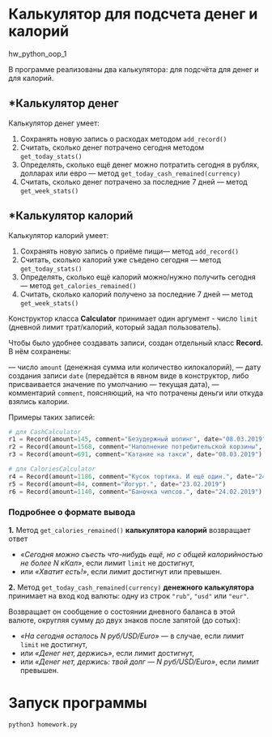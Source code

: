 # Калькулятор для подсчета денег и калорий
hw_python_oop_1

В программе реализованы два калькулятора: для подсчёта для денег и для калорий. 

## *Калькулятор денег

Калькулятор денег умеет:

1. Сохранять новую запись о расходах методом `add_record()`
2. Считать, сколько денег потрачено сегодня методом `get_today_stats()`
3. Определять, сколько ещё денег можно потратить сегодня в рублях, долларах или евро — метод `get_today_cash_remained(currency)`
4. Считать, сколько денег потрачено за последние 7 дней — метод `get_week_stats()`

## *Калькулятор калорий

Калькулятор калорий умеет:

1. Сохранять новую запись о приёме пищи— метод `add_record()`
2. Считать, сколько калорий уже съедено сегодня — метод `get_today_stats()`
3. Определять, сколько ещё калорий можно/нужно получить сегодня — метод `get_calories_remained()`
4. Считать, сколько калорий получено за последние 7 дней — метод `get_week_stats()`

Конструктор класса **Calculator** принимает один аргумент - число `limit` 
(дневной лимит трат/калорий, который задал пользователь). 

Чтобы было удобнее создавать записи, создан отдельный класс **Record.** 
В нём сохранены:

— число `amount` (денежная сумма или количество килокалорий), 
— дату создания записи `date` (передаётся в явном виде в конструктор, либо присваивается значение по умолчанию — текущая дата),
— комментарий `comment`, поясняющий, на что потрачены деньги или откуда взялись калории. 

Примеры таких записей:

```python
# для CashCalculator 
r1 = Record(amount=145, comment="Безудержный шопинг", date="08.03.2019")
r2 = Record(amount=1568, comment="Наполнение потребительской корзины", date="09.03.2019")
r3 = Record(amount=691, comment="Катание на такси", date="08.03.2019")

# для CaloriesCalculator
r4 = Record(amount=1186, comment="Кусок тортика. И ещё один.", date="24.02.2019")
r5 = Record(amount=84, comment="Йогурт.", date="23.02.2019")
r6 = Record(amount=1140, comment="Баночка чипсов.", date="24.02.2019")
```

### Подробнее о формате вывода

**1.** Метод `get_calories_remained()` **калькулятора калорий** возвращает ответ 

- *«Сегодня можно съесть что-нибудь ещё, но с общей калорийностью не более N кКал»*, если лимит `limit` не достигнут,
- или *«Хватит есть!»*, если лимит достигнут или превышен.

**2.**  Метод `get_today_cash_remained(currency)` **денежного калькулятора** принимает на вход код валюты: одну из строк `"rub"`, `"usd"` или `"eur"`.

Возвращает он сообщение о состоянии дневного баланса в этой валюте, округляя сумму до двух знаков после запятой (до сотых):

- *«На сегодня осталось N руб/USD/Euro»* — в случае, если лимит `limit` не достигнут,
- или *«Денег нет, держись»*, если лимит достигнут,
- или *«Денег нет, держись: твой долг — N руб/USD/Euro»*, если лимит превышен.

# Запуск программы

```python
python3 homework.py
```
